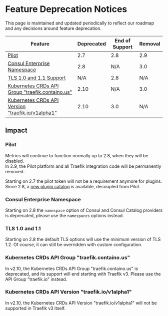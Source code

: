 # Feature Deprecation Notices

This page is maintained and updated periodically to reflect our roadmap and any decisions around feature deprecation.

| Feature                                                                                             | Deprecated | End of Support | Removal |
|-----------------------------------------------------------------------------------------------------|------------|----------------|---------|
| [Pilot](#pilot)                                                                                     | 2.7        | 2.8            | 2.9     |
| [Consul Enterprise Namespace](#consul-enterprise-namespace)                                         | 2.8        | N/A            | 3.0     |
| [TLS 1.0 and 1.1 Support](#tls-10-and-11)                                                           | N/A        | 2.8            | N/A     |
| [Kubernetes CRDs API Group "traefik.containo.us"](#kubernetes-crds-api-group-traefikcontainous)     | 2.10       | N/A            | 3.0     |
| [Kubernetes CRDs API Version "traefik.io/v1alpha1"](#kubernetes-crds-api-version-traefikiov1alpha1) | 2.10       | 3.0            | N/A     |

## Impact

### Pilot

Metrics will continue to function normally up to 2.8, when they will be disabled.  
In 2.9, the Pilot platform and all Traefik integration code will be permanently removed.

Starting on 2.7 the pilot token will not be a requirement anymore for plugins.  
Since 2.8, a [new plugin catalog](https://plugins.traefik.io) is available, decoupled from Pilot.

### Consul Enterprise Namespace

Starting on 2.8 the `namespace` option of Consul and Consul Catalog providers is deprecated, 
please use the `namespaces` options instead.  

### TLS 1.0 and 1.1

Starting on 2.8 the default TLS options will use the minimum version of TLS 1.2. Of course, it can still be overridden with custom configuration.  

### Kubernetes CRDs API Group "traefik.containo.us"

In v2.10, the Kubernetes CRDs API Group "traefik.containo.us" is deprecated, and its support will end starting with Traefik v3. Please use the API Group "traefik.io" instead.

### Kubernetes CRDs API Version "traefik.io/v1alpha1"

In v2.10, the Kubernetes CRDs API Version "traefik.io/v1alpha1" will not be supported in Traefik v3 itself.
